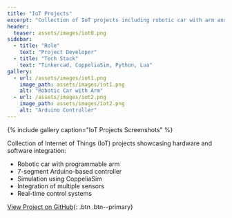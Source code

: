 ```yaml
---
title: "IoT Projects"
excerpt: "Collection of IoT projects including robotic car with arm and Arduino-based controller"
header:
  teaser: assets/images/iot0.png
sidebar:
  - title: "Role"
    text: "Project Developer"
  - title: "Tech Stack"
    text: "Tinkercad, CoppeliaSim, Python, Lua"
gallery:
  - url: /assets/images/iot1.png
    image_path: assets/images/iot1.png
    alt: "Robotic Car with Arm"
  - url: /assets/images/iot2.png
    image_path: assets/images/iot2.png
    alt: "Arduino Controller"
---
```


{% include gallery caption="IoT Projects Screenshots" %}

Collection of Internet of Things (IoT) projects showcasing hardware and software integration:

- Robotic car with programmable arm
- 7-segment Arduino-based controller
- Simulation using CoppeliaSim
- Integration of multiple sensors
- Real-time control systems

[View Project on GitHub](https://github.com/IoT-Buzz/IoT/tree/main/projects){: .btn .btn--primary} 